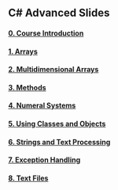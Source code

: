 ##   C# Advanced Slides

#### [0. Course Introduction](https://rawgit.com/TelerikAcademy/CSharp-Part-2/master/Topics/00.%20Course-Intro/slides/index.html)

#### [1. Arrays](https://rawgit.com/TelerikAcademy/CSharp-Part-2/master/Topics/01.%20Arrays/slides/index.html)

#### [2. Multidimensional Arrays](https://rawgit.com/TelerikAcademy/CSharp-Part-2/master/Topics/02.%20Multidimensional-Arrays/slides/index.html)

#### [3. Methods](https://rawgit.com/TelerikAcademy/CSharp-Part-2/master/Topics/03.%20Methods/slides/index.html)

#### [4. Numeral Systems](https://rawgit.com/TelerikAcademy/CSharp-Part-2/master/Topics/04.%20Numeral-Systems/slides/index.html)

#### [5. Using Classes and Objects](https://rawgit.com/TelerikAcademy/CSharp-Part-2/master/Topics/05.%20Using-Classes-and-Objects/slides/index.html)

#### [6. Strings and Text Processing](https://rawgit.com/TelerikAcademy/CSharp-Part-2/master/Topics/06.%20Strings-and-Text-Processing/slides/index.html)

#### [7. Exception Handling](https://rawgit.com/TelerikAcademy/CSharp-Part-2/master/Topics/07.%20Exception-Handling/slides/index.html#/)

#### [8. Text Files](https://rawgit.com/TelerikAcademy/CSharp-Part-2/master/Topics/08.%20Text-Files/slides/index.html#/)
